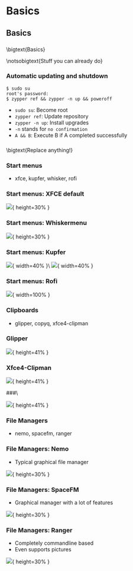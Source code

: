 # Basics

## Basics 

###
\bigtext{Basics}

\notsobigtext{Stuff you can already do}

### Automatic updating and shutdown

```
$ sudo su
root's password:
$ zypper ref && zypper -n up && poweroff
```

* `sudo su`: Become root
* `zypper ref`: Update repository
* `zypper -n up`: Install upgrades
* `-n` stands for `no confirmation`
* `A && B`: Execute B if A completed successfully

### 
\bigtext{Replace anything!}

### Start menus
* xfce, kupfer, whisker, rofi

### Start menus: XFCE default

![](resources/images/xfce_menu.jpg){ height=30% }

### Start menus: Whiskermenu

![](resources/images/whiskermenu.jpg){ height=30% }

### Start menus: Kupfer

![](resources/images/kupfermenu1.jpg){ width=40% }\ ![](resources/images/kupfermenu2.jpg){ width=40% }

### Start menus: Rofi

![](resources/images/rofi_menu.jpg){ width=100% }

### Clipboards
* glipper, copyq, xfce4-clipman

### Glipper

![](resources/images/glipper_clip.jpg){ height=41% }

### Xfce4-Clipman

![](resources/images/xfce4-clipman.jpg){ height=41% }

###\ 

![](resources/images/xfce4-clipman_settings.jpg){ height=41% }

### File Managers
* nemo, spacefm, ranger 

### File Managers: Nemo
* Typical graphical file manager

![](resources/images/FM_nemo.png){ height=30% }

### File Managers: SpaceFM
* Graphical manager with a lot of features

![](resources/images/FM_spaceFM.png){ height=30% }

### File Managers: Ranger
* Completely commandline based
* Even supports pictures

![](resources/images/ranger.png){ height=30% }

